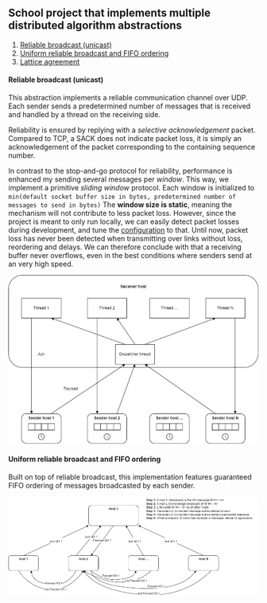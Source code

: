 ## School project that implements multiple distributed algorithm abstractions

1. [Reliable broadcast (unicast)](https://github.com/magnuskalland/distributed-algorithms/tree/main)
2. [Uniform reliable broadcast and FIFO ordering](https://github.com/magnuskalland/distributed-algorithms/tree/fifo)
3. [Lattice agreement](https://github.com/magnuskalland/distributed-algorithms/tree/lattice-agreement)

#### Reliable broadcast (unicast)

This abstraction implements a reliable communication channel over UDP. Each sender sends a predetermined number of messages that is received and handled by a thread on the receiving side.

Reliability is ensured by replying with a _selective acknowledgement_ packet. Compared to TCP, a SACK does not indicate packet loss, it is simply an acknowledgement of the packet corresponding to the containing sequence number.

In contrast to the stop-and-go protocol for reliability, performance is enhanced my sending several messages per _window_. This way, we implement a primitive _sliding window_ protocol. Each window is initialized to
`min(default socket buffer size in bytes, predetermined number of messages to send in bytes)`
The **window size is static**, meaning the mechanism will not contribute to less packet loss. However, since the project is meant to only run locally, we can easily detect packet losses during development, and tune the [configuration](https://github.com/magnuskalland/distributed-algorithms/blob/main/src/include/config.hpp) to that. Until now, packet loss has never been detected when transmitting over links without loss, reordering and delays. We can therefore conclude with that a receiving buffer never overflows, even in the best conditions where senders send at an very high speed.

![Architecture](assets/perfect-links.png)

#### Uniform reliable broadcast and FIFO ordering

Built on top of reliable broadcast, this implementation features guaranteed FIFO ordering of messages broadcasted by each sender.

![Architecture](assets/uniformity.png)
